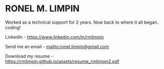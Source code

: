 # RONEL M. LIMPIN
Worked as a technical support for 2 years. Now back to where it all began.. coding!

LinkedIn - https://www.linkedin.com/in/rmlimpin

Send me an email - <mailto:ronel.limpin@gmail.com>

Download my resume - https://rmlimpin.github.io/assets/resume_rmlimpin2.pdf

